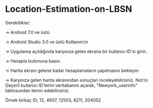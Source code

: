 # Location-Estimation-on-LBSN
Gereklilikler:

-> Android 7.0 ve üstü

-> Android Studio 3.0 ve üstü
Kullanım:\n

-> Uygulama açıldığında karşınıza gelen ekrana bir kullanıcı ID'si girin.

-> Hesapla butonuna basın.

-> Harita ekranı gelene kadar hesaplamaların yapılmasını bekleyin.

-> Karşınıza gelen harita ekranından sonuçları inceleyebilirsiniz.
Not:\n
Geçerli kullanıcı ID'lerini veritabanını açarak, "Newyork_userinfo" tablosundan temin edebilirsiniz.

Örnek birkaç ID; 12, 4907, 12503, 8211, 204052
